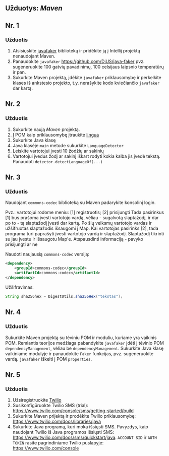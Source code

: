 
## Užduotys: *Maven*

## Nr. 1

### Užduotis

1. Atsisiųskite [javafaker](https://search.maven.org/search?q=a:javafaker) biblioteką ir pridėkite ją į Intellij projektą nenaudojant Maven. 
2. Panaudokite `javafaker` https://github.com/DiUS/java-faker pvz. sugeneruokite 100 gatvių pavadinimų, 100 celsijaus laipsnio temperatūrų ir pan.
3. Sukurkite Maven projektą, įdėkite `javafaker` priklausomybę ir perkelkite klases iš ankstesio projekto, t.y. nerašykite kodo kviečiančio `javafaker` dar kartą.

## Nr. 2

### Užduotis

1. Sukurkite naują *Maven* projektą.
2. Į POM kaip priklausomybę įtraukite [lingua](https://github.com/pemistahl/lingua)
3. Sukurkite Java klasę
4. Java klasėje `main` metode sukurkite `LanguageDetector`
5. Leiskite vartotojui įvesti 10 žodžių ar sakinių
6. Vartotojui įvedus žodį ar sakinį iškart rodyti kokia kalba jis įvedė tekstą. Panaudoti `detector.detectLanguageOf(...)`

## Nr. 3

### Užduotis

Naudojant `commons-codec` biblioteką su Maven padarykite konsolinį login.

Pvz.: vartotojui rodome meniu: [1] registruotis; [2] prisijungti
Tada pasirinkus [1] bus prašoma įvesti vartotojo vardą, vėliau - sugalvotą slaptažodį, ir dar po to - tą slaptažodį įvesti dar kartą.
Po šių veiksmų vartotojo vardas ir užšifruotas slaptažodis išsaugomi į Map.
Kai vartotojas pasirinks [2], tada programa turi paprašyti įvesti vartotojo vardą ir slaptažodį. Slaptažodį tikrinti su jau įvestu ir išsaugotu Map'e. Atspausdinti informaciją - pavyko prisijungti ar ne

Naudoti naujausią `commons-codec` versiją:
```xml
<dependency>
    <groupId>commons-codec</groupId>
    <artifactId>commons-codec</artifactId>
</dependency>
```

Užšifravimas:
```java
String sha256hex = DigestUtils.sha256Hex("tekstas");
```

## Nr. 4

### Užduotis

Sukurkite Maven projektą su tėviniu POM ir moduliu, kuriame yra vaikinis POM.
Remiantis teorijos medžiaga pabandykite `javafaker` įdėti į tėvinio POM `dependencyManagement`, vėliau be `dependencyManagement`.
Sukurkite Java klasę vaikiniame modulyje ir panaudokite `Faker` funkcijas, pvz. sugeneruokite vardą.
`javafaker` iškelti į POM `properties`.

## Nr. 5

### Užduotis

1. Užsiregistruokite [Twilio](https://www.twilio.com)
2. Susikonfigūruokte Twilio SMS (trial): https://www.twilio.com/console/sms/getting-started/build
3. Sukurkite Maven prijektą ir prodėkite Twilio priklausomybę: https://www.twilio.com/docs/libraries/java
4. Sukurkite Java programą, kuri moka išsiųsti SMS. Pavyzdys, kaip naudojant Twilio iš Java programos išsiųsti SMS: https://www.twilio.com/docs/sms/quickstart/java. `ACCOUNT SID` ir `AUTH TOKEN` rasite pagrindiniame Twilio puslapyje: https://www.twilio.com/console


